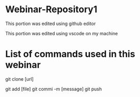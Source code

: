 # Webinar-Repository1

This portion was edited using github editor

This portion was edited using vscode on my machine


# List of commands used in this webinar

git clone [url]

git add [file]
git commi -m [message]
git push
